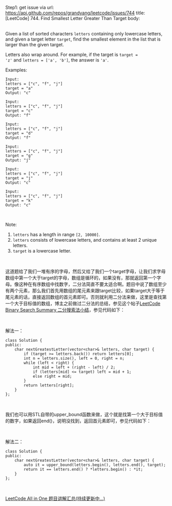 Step1: get issue via url: https://api.github.com/repos/grandyang/leetcode/issues/744 
 title:[LeetCode] 744. Find Smallest Letter Greater Than Target 
 body:  
  

Given a list of sorted characters `letters` containing only lowercase letters, and given a target letter `target`, find the smallest element in the list that is larger than the given target.

Letters also wrap around. For example, if the target is `target = 'z'` and `letters = ['a', 'b']`, the answer is `'a'`.

Examples:
    
    
    Input:
    letters = ["c", "f", "j"]
    target = "a"
    Output: "c"
    
    Input:
    letters = ["c", "f", "j"]
    target = "c"
    Output: "f"
    
    Input:
    letters = ["c", "f", "j"]
    target = "d"
    Output: "f"
    
    Input:
    letters = ["c", "f", "j"]
    target = "g"
    Output: "j"
    
    Input:
    letters = ["c", "f", "j"]
    target = "j"
    Output: "c"
    
    Input:
    letters = ["c", "f", "j"]
    target = "k"
    Output: "c"
    

 

Note:

  1. `letters` has a length in range `[2, 10000]`.
  2. `letters` consists of lowercase letters, and contains at least 2 unique letters.
  3. `target` is a lowercase letter.



 

这道题给了我们一堆有序的字母，然后又给了我们一个target字母，让我们求字母数组中第一个大于target的字母，数组是循环的，如果没有，那就返回第一个字母。像这种在有序数组中找数字，二分法简直不要太适合啊。题目中说了数组至少有两个元素，那么我们首先用数组的尾元素来跟target比较，如果target大于等于尾元素的话，直接返回数组的首元素即可。否则就利用二分法来做，这里是查找第一个大于目标值的数组，博主之前做过二分法的总结，参见这个帖子[LeetCode Binary Search Summary 二分搜索法小结](http://www.cnblogs.com/grandyang/p/6854825.html)，参见代码如下：

 

解法一：
    
    
    class Solution {
    public:
        char nextGreatestLetter(vector<char>& letters, char target) {
            if (target >= letters.back()) return letters[0];
            int n = letters.size(), left = 0, right = n;
            while (left < right) {
                int mid = left + (right - left) / 2;
                if (letters[mid] <= target) left = mid + 1;
                else right = mid;
            }
            return letters[right];
        }
    };

 

我们也可以用STL自带的upper_bound函数来做，这个就是找第一个大于目标值的数字，如果返回end()，说明没找到，返回首元素即可，参见代码如下：

 

解法二：
    
    
    class Solution {
    public:
        char nextGreatestLetter(vector<char>& letters, char target) {
            auto it = upper_bound(letters.begin(), letters.end(), target);
            return it == letters.end() ? *letters.begin() : *it;
        }
    };

 

[LeetCode All in One 题目讲解汇总(持续更新中...)](http://www.cnblogs.com/grandyang/p/4606334.html)
